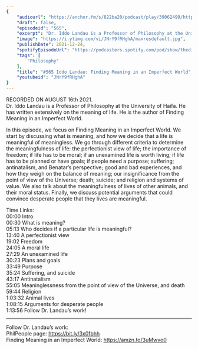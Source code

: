 ```yaml
---
{
	"audiourl": "https://anchor.fm/s/822ba20/podcast/play/39062499/https%3A%2F%2Fd3ctxlq1ktw2nl.cloudfront.net%2Fstaging%2F2021-7-20%2F187d2e36-663e-6ad7-6e6b-026a71e1cd9f.m4a",
	"draft": false,
	"episodeid": "565",
	"excerpt": "Dr. Iddo Landau is a Professor of Philosophy at the University of Haifa. He has written extensively on the meaning of life. He is the author of Finding Meaning in an Imperfect World.",
	"image": "https://i.ytimg.com/vi/JNrY9fRHghA/maxresdefault.jpg",
	"publishDate": 2021-12-24,
	"spotifyEpisodeUrl": "https://podcasters.spotify.com/pod/show/thedissenter/episodes/565-Iddo-Landau-Finding-Meaning-in-an-Imperfect-World-e166jh3",
	"tags": [
		"Philosophy"
	],
	"title": "#565 Iddo Landau: Finding Meaning in an Imperfect World",
	"youtubeid": "JNrY9fRHghA"
}
---
```

RECORDED ON AUGUST 16th 2021.  
Dr. Iddo Landau is a Professor of Philosophy at the University of Haifa. He has written extensively on the meaning of life. He is the author of Finding Meaning in an Imperfect World.

In this episode, we focus on Finding Meaning in an Imperfect World. We start by discussing what is meaning, and how we decide that a life is meaningful of meaningless. We go through different criteria to determine the meaningfulness of life: the perfectionist view of life; the importance of freedom; if life has to be moral; if an unexamined life is worth living; if life has to be planned or have goals; if people need a purpose; suffering; antinatalism, and Benatar’s perspective; good and bad experiences, and how they weigh on the balance of meaning; our insignificance from the point of view of the Universe; death; suicide; and religion and systems of value. We also talk about the meaningfulness of lives of other animals, and their moral status. Finally, we discuss potential arguments that could convince desperate people that they lives are meaningful. 

Time Links:  
<time>00:00</time> Intro  
<time>00:30</time> What is meaning?  
<time>05:13</time> Who decides if a particular life is meaningful?  
<time>13:40</time> A perfectionist view  
<time>19:02</time> Freedom  
<time>24:05</time> A moral life  
<time>27:29</time> An unexamined life  
<time>30:23</time> Plans and goals  
<time>33:49</time> Purpose  
<time>35:24</time> Suffering, and suicide  
<time>43:17</time> Antinatalism  
<time>55:05</time> Meaninglessness from the point of view of the Universe, and death  
<time>59:44</time> Religion  
<time>1:03:32</time> Animal lives  
<time>1:08:15</time> Arguments for desperate people  
<time>1:13:56</time> Follow Dr. Landau’s work!

---

Follow Dr. Landau’s work:  
PhilPeople page: https://bit.ly/3x0fbhh  
Finding Meaning in an Imperfect World: https://amzn.to/3uMwvo0
